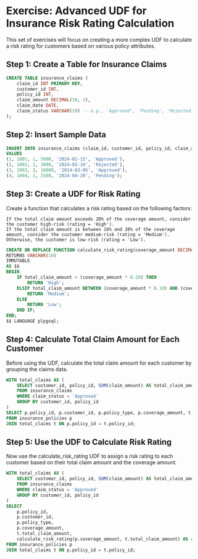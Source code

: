 # Exercise: Advanced UDF for Insurance Risk Rating Calculation

This set of exercises will focus on creating a more complex UDF to calculate a risk rating for customers based on various policy attributes.

## Step 1: Create a Table for Insurance Claims

```sql
CREATE TABLE insurance_claims (
    claim_id INT PRIMARY KEY,
    customer_id INT,
    policy_id INT,
    claim_amount DECIMAL(10, 2),
    claim_date DATE,
    claim_status VARCHAR(20) -- e.g., 'Approved', 'Pending', 'Rejected'
);
```

## Step 2: Insert Sample Data

```sql
INSERT INTO insurance_claims (claim_id, customer_id, policy_id, claim_amount, claim_date, claim_status)
VALUES
(1, 1001, 1, 5000, '2024-01-15', 'Approved'),
(2, 1002, 2, 3000, '2024-02-10', 'Rejected'),
(3, 1003, 3, 10000, '2024-03-05', 'Approved'),
(4, 1004, 1, 2500, '2024-04-20', 'Pending');
```

## Step 3: Create a UDF for Risk Rating

Create a function that calculates a risk rating based on the following factors:

```
If the total claim amount exceeds 20% of the coverage amount, consider the customer high-risk (rating = 'High').
If the total claim amount is between 10% and 20% of the coverage amount, consider the customer medium-risk (rating = 'Medium').
Otherwise, the customer is low-risk (rating = 'Low').
```

```sql
CREATE OR REPLACE FUNCTION calculate_risk_rating(coverage_amount DECIMAL(10, 2), total_claim_amount DECIMAL(10, 2))
RETURNS VARCHAR(10)
IMMUTABLE
AS $$
BEGIN
    IF total_claim_amount > (coverage_amount * 0.20) THEN
        RETURN 'High';
    ELSIF total_claim_amount BETWEEN (coverage_amount * 0.10) AND (coverage_amount * 0.20) THEN
        RETURN 'Medium';
    ELSE
        RETURN 'Low';
    END IF;
END;
$$ LANGUAGE plpgsql;
```

## Step 4: Calculate Total Claim Amount for Each Customer

Before using the UDF, calculate the total claim amount for each customer by grouping the claims data.

```sql
WITH total_claims AS (
    SELECT customer_id, policy_id, SUM(claim_amount) AS total_claim_amount
    FROM insurance_claims
    WHERE claim_status = 'Approved'
    GROUP BY customer_id, policy_id
)
SELECT p.policy_id, p.customer_id, p.policy_type, p.coverage_amount, t.total_claim_amount
FROM insurance_policies p
JOIN total_claims t ON p.policy_id = t.policy_id;
```

## Step 5: Use the UDF to Calculate Risk Rating

Now use the calculate_risk_rating UDF to assign a risk rating to each customer based on their total claim amount and the coverage amount.

```sql
WITH total_claims AS (
    SELECT customer_id, policy_id, SUM(claim_amount) AS total_claim_amount
    FROM insurance_claims
    WHERE claim_status = 'Approved'
    GROUP BY customer_id, policy_id
)
SELECT 
    p.policy_id, 
    p.customer_id, 
    p.policy_type, 
    p.coverage_amount, 
    t.total_claim_amount,
    calculate_risk_rating(p.coverage_amount, t.total_claim_amount) AS risk_rating
FROM insurance_policies p
JOIN total_claims t ON p.policy_id = t.policy_id;
```
